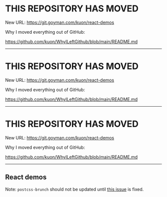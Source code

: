 
# THIS REPOSITORY HAS MOVED

New URL: https://git.goyman.com/kuon/react-demos

Why I moved everything out of GitHub:

https://github.com/kuon/WhyILeftGithub/blob/main/README.md

----


# THIS REPOSITORY HAS MOVED

New URL: https://git.goyman.com/kuon/react-demos

Why I moved everything out of GitHub:

https://github.com/kuon/WhyILeftGithub/blob/main/README.md

----


# THIS REPOSITORY HAS MOVED

New URL: https://git.goyman.com/kuon/react-demos

Why I moved everything out of GitHub:

https://github.com/kuon/WhyILeftGithub/blob/main/README.md

----

## React demos

Note: `postcss-brunch` should not be updated until [this issue][1] is fixed.


[1]: https://github.com/brunch/postcss-brunch/issues/18
